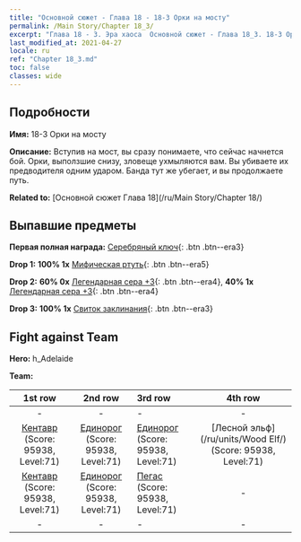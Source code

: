 ```yaml
---
title: "Основной сюжет - Глава 18 - 18-3 Орки на мосту"
permalink: /Main Story/Chapter 18_3/
excerpt: "Глава 18 - 3. Эра хаоса  Основной сюжет - Глава 18_3. 18-3 Орки на мосту"
last_modified_at: 2021-04-27
locale: ru
ref: "Chapter 18_3.md"
toc: false
classes: wide
---
```


## Подробности

 **Имя:** 18-3 Орки на мосту

 **Описание:** Вступив на мост, вы сразу понимаете, что сейчас начнется бой. Орки, выползшие снизу, зловеще ухмыляются вам. Вы убиваете их предводителя одним ударом. Банда тут же убегает, и вы продолжаете путь.

 **Related to:** [Основной сюжет Глава 18](/ru/Main Story/Chapter 18/)

## Выпавшие предметы

 **Первая полная награда:** [Серебряный ключ](/ItemsRU/con_693/){: .btn .btn--era3}

 **Drop 1:** **100% 1x** [Мифическая ртуть](/ItemsRU/mat_63/){: .btn .btn--era5}

 **Drop 2:** **60% 0x** [Легендарная сера +3](/ItemsRU/mat_57/){: .btn .btn--era4}, **40% 1x** [Легендарная сера +3](/ItemsRU/mat_57/){: .btn .btn--era4}

 **Drop 3:** **100% 1x** [Свиток заклинания](/ItemsRU/con_694/){: .btn .btn--era3}


## Fight against Team
 **Hero:** h_Adelaide

 **Team:**


  | 1st row | 2nd row | 3rd row | 4th row |
  |:----:|:----:|:----|:----:|
  | - | - | - | - |
  | [Кентавр](/ru/units/Centaur/) (Score: 95938, Level:71)  | [Единорог](/ru/units/Unicorn/) (Score: 95938, Level:71)  | [Единорог](/ru/units/Unicorn/) (Score: 95938, Level:71)  | [Лесной эльф](/ru/units/Wood Elf/) (Score: 95938, Level:71)  |
  | [Кентавр](/ru/units/Centaur/) (Score: 95938, Level:71)  | [Единорог](/ru/units/Unicorn/) (Score: 95938, Level:71)  | [Пегас](/ru/units/Pegasus/) (Score: 95938, Level:71)  | - |
  | - | - | - | - |


